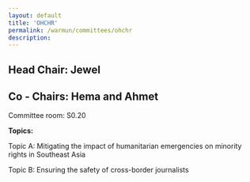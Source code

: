 ```yaml
---
layout: default
title: 'OHCHR'
permalink: /warmun/committees/ohchr
description:
---
```

## Head Chair: Jewel

## Co - Chairs: Hema and Ahmet

Committee room: S0.20

<b>Topics:</b>

  Topic A: Mitigating the impact of humanitarian emergencies on minority rights in Southeast Asia

  Topic B: Ensuring the safety of cross-border journalists 

